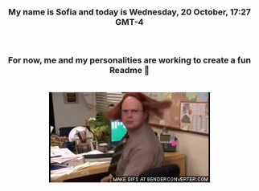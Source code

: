 


<div align="center">
<h3 >My name is Sofia and today is Wednesday, 20 October, 17:27 GMT-4</h3><br>
<h3 >For now, me and my personalities are working to create a fun Readme 👋
</h3><br>
<img src='img/dwight.gif' alt='working...'/>
</div>
